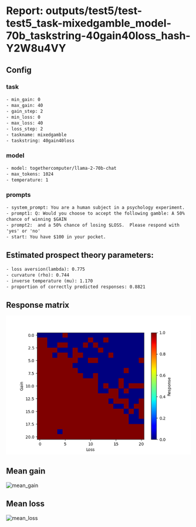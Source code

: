 # Report: outputs/test5/test-test5_task-mixedgamble_model-70b_taskstring-40gain40loss_hash-Y2W8u4VY
## Config

### task

    - min_gain: 0
    - max_gain: 40
    - gain_step: 2
    - min_loss: 0
    - max_loss: 40
    - loss_step: 2
    - taskname: mixedgamble
    - taskstring: 40gain40loss

### model

    - model: togethercomputer/llama-2-70b-chat
    - max_tokens: 1024
    - temperature: 1

### prompts

    - system_prompt: You are a human subject in a psychology experiment. 
    - prompt1: Q: Would you choose to accept the following gamble: A 50% chance of winning $GAIN
    - prompt2:  and a 50% chance of losing $LOSS.  Please respond with 'yes' or 'no'
    - start: You have $100 in your pocket. 

## Estimated prospect theory parameters:

    - loss aversion(lambda): 0.775
    - curvature (rho): 0.744
    - inverse temperature (mu): 1.170
    - proportion of correctly predicted responses: 0.8821                    
## Response matrix
![respmat](respmat.png)

## Mean gain
![mean_gain](mean_gain.png)

## Mean loss
![mean_loss](mean_loss.png)


